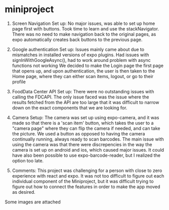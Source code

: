 # miniproject

1. Screen Navigation Set up:
No major issues, was able to set up home page first with buttons. 
Took time to learn and use the stackNavigator.
There was no need to make navigation back to the original pages, as expo automatically
creates back buttons to the previous page.

2. Google authentication Set up:
Issues mainly came about due to mismatches in installed versions of expo plugins.
Had issues with signInWithGoogleAsync(), had to work around problem with async functions not working
We decided to make the Login page the first page that opens up, and upon authentication,
the user is then taken to the Home page, where they can either scan items, logout, or go to their profile

3. FoodData Center API Set up:
There were no outstanding issues with calling the FDCAPI. 
The only issue faced was the issue where the results fetched from the API are too large that it was difficult 
to narrow down on the exact components that we are looking for. 

4. Camera Setup:
The camera was set up using expo-camera, and it was made so that there is a 'scan item' button, which
takes the user to a "camera page" where they can flip the camera if needed, and can take the picture.
We used a button as opposed to having the camera continually running, always ready to scan barcodes.
The main issue with using the camera was that there were discrepencies in the way the camera is set
up on android and ios, which caused major issues. 
It could have also been possible to use expo-barcode-reader, but I realized the option too late.

5. Comments:
This project was challenging for a person with close to zero experience with react and expo.
It was not too difficult to figure out each individual component of the Miniproject, but it was
difficult trying to figure out how to connect the features in order to make the app moved as 
desired.

Some images are attached 
